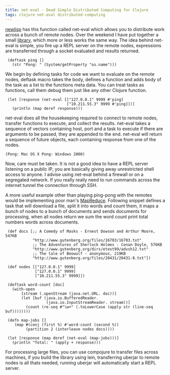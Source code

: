```yaml
---
title: net-eval - Dead Simple Distributed Computing for Clojure
tags: clojure net-eval distributed-computing
---
```


[newlisp](http://newlisp.org) has this function called net-eval which
allows you to distribute work across a bunch of remote nodes. Over the
weekend I have put together a small [library](/net-eval.html), which
more or less works the same way. The idea behind net-eval is simple, you
fire up a REPL server on the remote nodes, expressions are transferred
through a socket evaluated and results returned.

     (deftask ping []
       (str "Pong: " (System/getProperty "os.name")))

We begin by defining tasks for code we want to evaluate on the remote
nodes, deftask macro takes the body, defines a function and adds body of
the task as a list to the functions meta data. You can treat tasks as
functions, call them debug them just like any other Clojure function.

     (let [response (net-eval [["127.0.0.1" 9999 #'ping]
                               ["10.211.55.3" 9999 #'ping]])]
       (println (map deref response)))

net-eval does all the housekeeping required to connect to remote nodes,
transfer functions to execute, and collect the results. net-eval takes a
sequence of vectors containing host, port and a task to execute if there
are arguments to be passed, they are appended to the end. net-eval will
return a sequence of future objects, each containing response from one
of the nodes.

    (Pong: Mac OS X Pong: Windows 2000)

Now, care must be taken. It is not a good idea to have a REPL server
listening on a public IP, you are basically giving away unrestricted
shell access to anyone. I advise using net-eval behind a firewall or on
a segregated network. If you really really need to run commands across
the internet tunnel the connection through SSH.

A more useful example other than playing ping-pong with the remotes
would be implementing poor man's
[MapReduce](http://en.wikipedia.org/wiki/MapReduce). Following snippet
defines a task that will download a file, split it into words and count
them, it maps a bunch of nodes to a bunch of documents and sends
documents for processing, when all nodes return we sum the word count
print total numbers words across documents.

     (def docs [;; A Comedy of Masks - Ernest Dowson and Arthur Moore, 547KB
                "http://www.gutenberg.org/files/16703/16703.txt"
                ;; The Adventures of Sherlock Holmes - Conan Doyle, 576KB
                "http://www.gutenberg.org/dirs/etext99/advsh12.txt"
                ;; The tale of Beowulf - anonymous, 219KB
                "http://www.gutenberg.org/files/20431/20431-8.txt"])

     (def nodes [["127.0.0.1" 9999]
                 ["127.0.0.1" 9999] 
                 ["10.211.55.3" 9999]])

     (deftask word-count [doc]
       (with-open 
           [stream (.openStream (java.net.URL. doc))]
           (let [buf (java.io.BufferedReader. 
                      (java.io.InputStreamReader. stream))]
             (count (re-seq #"\w+" (.toLowerCase (apply str (line-seq buf))))))))

     (defn map-jobs []
        (map #(conj (first %) #'word-count (second %))
             (partition 2 (interleave nodes docs))))

     (let [response (map deref (net-eval (map-jobs)))]
       (println "Total: " (apply + response)))

For processing large files, you can use compojure to transfer files
across machines, if you build the library using lein, transferring
uberjar to remote nodes is all thats needed, running uberjar will
automatically start a REPL server.
